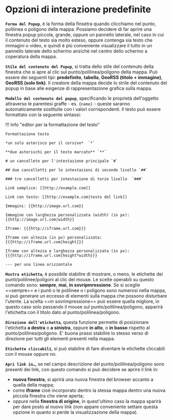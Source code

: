 # Opzioni di interazione predefinite

**`Forma del Popup`**, è la forma della finsetra quando clicchiamo nel punto, polilinea o poligono della mappa. Possiamo decidere di far aprire una finestra popup piccola, grande, oppure un pannello laterale, nel caso in cui il contenuto del testo sia molto esteso, oppure contenga sia testo che immagini o video, e quindi è più conveniente visualizzare il tutto in un pannello laterale dello schermo anzichè nel centro dello schermo a coperatura della mappa.

**`Stile del contenuto del Popup`**, si tratta dello stile del contenuto della finestra che si apre al clic sul punto/polilinea/poligono della mappa. Può essere dei seguenti tipi: **predefinito**, **tabella**, **GeoRSS (titolo + immagine)**, **GeoRSS (solo link)**. Il creatore della mappa decide lo strile del contenuto del popup in base alle esigenze di rappresentazione grafica sulla mappa.

**`Modello del contenuto del popup`**, specificando le proprietà dell'oggetto attraverso le parentesi graffe - es. `{name}` - queste saranno automaticamente sostituite con i valori corrispondenti. Il testo può essere formattato con la seguente sintassi: 

!!! Info "editor per la formattazione del testo"

    Formattazione testo 
    
    *un solo asterisco per il corsivo*  `*` 
    
    **due asterischi per il testo marcato** `**` 
    
    # un cancelleto per l'intestazione principale `#` 
    
    ## due cancelletti per le intestazioni di secondo livello `##` 
    
    ### tre cancelletti per intestazione di terzo livello  `###` 
    
    Link semplice: [[http://example.com]]
    
    Link con testo: [[http://example.com|testo del link]]
    
    Immagini: {{http://image.url.com}}
    
    Immagine con larghezza personalizzata (width) (in px): {{http://image.url.com|width}}
    
    Iframe: {{{http://iframe.url.com}}}
    
    Iframe con altezza (in px) personalizzata: {{{http://iframe.url.com|height}}}
    
    Iframe con altezza e larghezza personalizzata (in px): {{{http://iframe.url.com|height*width}}}
    
    --- per una linea orizzontale


**`Mostra etichetta`**, è possibile stabilire di mostrare, o meno, le etichette dei punti/polilinee/poligoni al clic del mouse. Le scelte operabili su questo comando sono: **sempre**, **mai**, **in sovripmressione**. Se si sceglie ==sempre== e i punti o le polilinee o i poligono sono numerosi nella mappa, si può generare un eccesso di elementi sulla mappa che possono disturbare l'utente. La scelta ==in sovrimpressione== può essere quella migliore, in questo caso solo passando il mouse sul punto/polilinea/poligono, apparirà l'etichetta con il titolo dato al punto/polilinea/poligono.

**`Direzione dell'etichetta`**, questa funzione permette di posizionare l'etichetta **a destra** o **a sinistra**, oppure **in alto**, o **in basso** rispetto al punto/polilinea/poligono. E' buona prassi stabilire lo stesso verso di direzione per tutti gli elementi presenti nella mappa.

**`Etichette cliccabili`**, si può stabilire di fare diventare le etichette cliccabili con il mouse oppure no.

**`Apri link in…`**, se nel campo descrizione del punto/polilinea/poligono sono presenti dei link, con questo comando si può decidere se aprire il link in: 

   - **nuova finestra**, si aprirà una nuova finestra del browser accanto a quella della mappa;
   - come **iframe** cioè incorporato dentro la stessa mappa dentro una nuova piccola finestra che viene aperta;
   - oppure nella **finestra di origine**, in quest'ultimo caso la  mappa sparirà per dare posto al nuovo link (non appare conveniente settare questa opzione in quanto si perde la visualizzazione della mappa).

